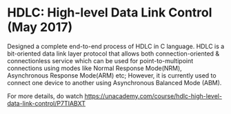 # HDLC: High-level Data Link Control (May 2017)
Designed a complete end-to-end process of HDLC in C language. HDLC is a bit-oriented data link layer protocol that allows both connection-oriented & connectionless service which can be used for point-to-multipoint connections using modes like Normal Response Mode(NRM), Asynchronous Response Mode(ARM) etc; However, it is currently used to connect one device to another using Asynchronous Balanced Mode (ABM).

For more details, do watch https://unacademy.com/course/hdlc-high-level-data-link-control/P7TIABXT
